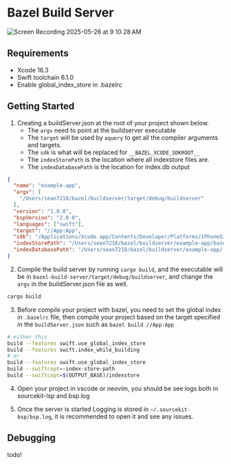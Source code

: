 # Bazel Build Server

![Screen Recording 2025-05-26 at 9 10 28 AM](https://github.com/user-attachments/assets/a5d7e248-9f5a-4149-bfe3-065a592d5fba)

## Requirements

- Xcode 16.3 
- Swift toolchain 6.1.0
- Enable global_index_store in .bazelrc

## Getting Started

1. Creating a buildServer.json at the root of your project shown below. 
    - The `argv` need to point at the buildserver executable
    - The `target` will be used by `aquery` to get all the compiler arguments and targets. 
    - The `sdk` is what will be replaced for `__BAZEL_XCODE_SDKROOT__`
    - The `indexStorePath` is the location where all indexstore files are.
    - The `indexDatabasePath` is the location for index.db output

```json
{
  "name": "example-app",
  "argv": [
    "/Users/sean7218/bazel/buildserver/target/debug/buildserver"
  ],
  "version": "1.0.0",  
  "bspVersion": "2.0.0",
  "languages": ["swift"],
  "target": "//App:App",
  "sdk": "/Applications/Xcode.app/Contents/Developer/Platforms/iPhoneSimulator.platform/Developer/SDKs/iPhoneSimulator18.4.sdk",
  "indexStorePath": "/Users/sean7218/bazel/buildserver/example-app/bazel-out/_global_index_store",
  "indexDatabasePath": "/Users/sean7218/bazel/buildserver/example-app/.index-db"
}
```

2. Compile the build server by running `cargo build`, and the executable will be in `bazel-build-server/target/debug/buildserver`, 
and change the `argv` in the buildServer.json file as well. 

```bash
cargo build
```

3. Before compile your project with bazel, you need to set the global index in `.bazelrc` file, then compile your project based on the target specified in the `buildServer.json` such as `bazel build //App:App`

```bash
# either this
build --features swift.use_global_index_store
build --features swift.index_while_building
# or 
build --features swift.use_global_index_store
build --swiftcopt=-index-store-path
build --swiftcopt=$(OUTPUT_BASE)/indexstore
```

4. Open your project in vscode or neovim, you should be see logs both in sourcekit-lsp and bsp.log

5. Once the server is started Logging is stored in `~/.sourcekit-bsp/bsp.log`, it is recommended to open it and see any issues.

## Debugging

todo!

